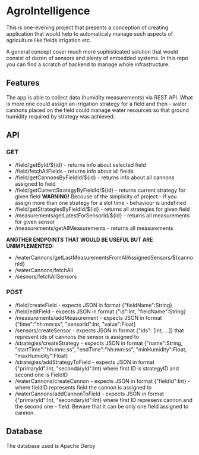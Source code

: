 # AgroIntelligence

This is one-evening project that presents a conception of creating application that would help to automaticaly manage such aspects of agriculture like fields irrigation etc.

A general concept cover much more sophisticated solution that would consist of dozen of sensors and plenty of embedded systems. In this repo you can find a scratch of backend to manage whole infrastructure.

## Features
The app is able to collect data (humidity measurements) via REST API. What is more one could assign an irrigation strategy for a field and then - water cannons placed on the field could manage water resources so that ground humidity required by strategy was achieved.

## API

### GET
* /field/getById/${id} - returns info about selected field
* /field/fetchAllFields - returns info about all fields
* /field/getCannonsByFieldId/${id} - returns info about all cannons assigned to field
* /field/getCurrentStrategyByFieldId/${id} - returns current strategy for given field **WARNING!** Becouse of the simplicity of project - if you assign more than one strategy for a slot time - behaviour is undefined
* /field/getStrategiesByFieldId/${id} - returns all strategies for given field
* /measurements/getLatestForSensorId/${id} - returns all measurements for given sensor
* /measurements/getAllMeasurements - returns all measurements

**ANOTHER ENDPOINTS THAT WOULD BE USEFUL BUT ARE UNIMPLEMENTED:**
* /waterCannons/getLastMeasurementsFromAllAssignedSensors/${cannonId}
* /waterCannons/fetchAll
* /sesnors/fetchAllSensors


### POST
* /field/createField - expects JSON in format {"fieldName":String}
* /field/editField - expects JSON in format {"id":Int, "fieldName":String}
* /measurements/addMeasurement - expects JSON in format {"time":"hh:mm:ss", "sensorId":Int, "value":Float}
* /sensors/createSensor - expects JSON in format {"ids": [Int, ...]} that represent ids of cannons the sensor is assigned to
* /strategies/createStrategy - expects JSON in format {"name":String, "startTime":"hh:mm::ss", "endTime":"hh:mm:ss", "minHumidity":Float, "maxHumidity":Float}
* /strategies/addStrategyToField - expects JSON in format {"primaryId":Int, "secondaryId":Int} where first ID is strategyID and second one is FieldID
* /waterCannons/createCannon - expects JSON in format {"fieldId":Int} - where fieldID represents field the cannon is assigned to
* /waterCannons/addCannonToField - expects JSON in format {"primaryId":Int, "secondaryId":Int} where first ID represens cannon and the second one - field. Beware that it can be only one field assigned to cannon.

## Database
The database used is Apache Derby
